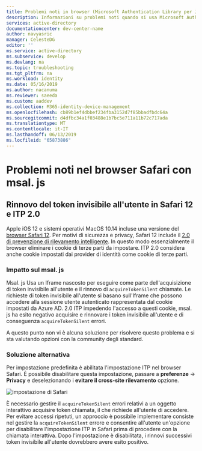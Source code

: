 ```yaml
---
title: Problemi noti in browser (Microsoft Authentication Library per JavaScript) | Azure
description: Informazioni su problemi noti quando si usa Microsoft Authentication Library per JavaScript (msal) con il browser Safari.
services: active-directory
documentationcenter: dev-center-name
author: navyasric
manager: CelesteDG
editor: ''
ms.service: active-directory
ms.subservice: develop
ms.devlang: na
ms.topic: troubleshooting
ms.tgt_pltfrm: na
ms.workload: identity
ms.date: 05/16/2019
ms.author: nacanuma
ms.reviewer: saeeda
ms.custom: aaddev
ms.collection: M365-identity-device-management
ms.openlocfilehash: cb89b1ef4dbbef234fba3152d7f85bbadfbdc64a
ms.sourcegitcommit: d4dfbc34a1f03488e1b7bc5e711a11b72c717ada
ms.translationtype: MT
ms.contentlocale: it-IT
ms.lasthandoff: 06/13/2019
ms.locfileid: "65873886"
---
```

# <a name="known-issues-on-safari-browser-with-msaljs"></a>Problemi noti nel browser Safari con msal. js 

## <a name="silent-token-renewal-on-safari-12-and-itp-20"></a>Rinnovo del token invisibile all'utente in Safari 12 e ITP 2.0

Apple iOS 12 e sistemi operativi MacOS 10.14 incluse una versione del [browser Safari 12](https://developer.apple.com/safari/whats-new/). Per motivi di sicurezza e privacy, Safari 12 include il [2.0 di prevenzione di rilevamento intelligente](https://webkit.org/blog/8311/intelligent-tracking-prevention-2-0/). In questo modo essenzialmente il browser eliminare i cookie di terze parti da impostare. ITP 2.0 considera anche cookie impostati dai provider di identità come cookie di terze parti.

### <a name="impact-on-msaljs"></a>Impatto sul msal. js

Msal. js Usa un Iframe nascosto per eseguire come parte dell'acquisizione di token invisibile all'utente e il rinnovo di `acquireTokenSilent` chiamate. Le richieste di token invisibile all'utente si basano sull'Iframe che possono accedere alla sessione utente autenticato rappresentata dal cookie impostati da Azure AD. 2\.0 ITP impedendo l'accesso a questi cookie, msal. js ha esito negativo acquisire e rinnovare i token invisibile all'utente e di conseguenza `acquireTokenSilent` errori.

A questo punto non vi è alcuna soluzione per risolvere questo problema e si sta valutando opzioni con la community degli standard.

### <a name="work-around"></a>Soluzione alternativa

Per impostazione predefinita è abilitata l'impostazione ITP nel browser Safari. È possibile disabilitare questa impostazione, passare a **preferenze** -> **Privacy** e deselezionando i **evitare il cross-site rilevamento** opzione.

![impostazione di Safari](./media/msal-js-known-issue-safari-browser/safari.png)

È necessario gestire il `acquireTokenSilent` errori relativi a un oggetto interattivo acquisire token chiamata, il che richiede all'utente di accedere.
Per evitare accessi ripetuti, un approccio è possibile implementare consiste nel gestire la `acquireTokenSilent` errore e consentire all'utente un'opzione per disabilitare l'impostazione ITP in Safari prima di procedere con la chiamata interattiva. Dopo l'impostazione è disabilitata, i rinnovi successivi token invisibile all'utente dovrebbero avere esito positivo.

